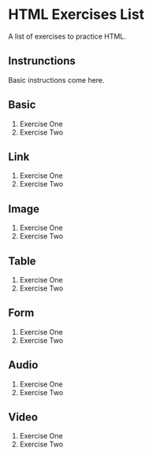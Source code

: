 # HTML Exercises List

A list of exercises to practice HTML.

## Instrunctions

Basic instructions come here.

## Basic

  1. Exercise One
  1. Exercise Two

## Link

  1. Exercise One
  1. Exercise Two

## Image

  1. Exercise One
  1. Exercise Two

## Table

  1. Exercise One
  1. Exercise Two

## Form

  1. Exercise One
  1. Exercise Two

## Audio

  1. Exercise One
  1. Exercise Two

## Video

  1. Exercise One
  1. Exercise Two
